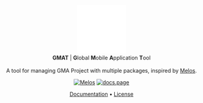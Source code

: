 <p align="center">
    <img src="assets/koyal_icon.svg" alt="Melos" width="128px" height="128px" />
    <br /><span><b>GMAT</b> | <b>G</b>lobal <b>M</b>obile <b>A</b>pplication <b>T</b>ool </span>
    <br /><br />
  <span>A tool for managing GMA Project with multiple packages, inspired by <a href="https://github.com/invertase/melos">Melos</a>.</span>
</p>

<p align="center">
  <a href="https://github.com/invertase/melos#readme-badge"><img src="https://img.shields.io/badge/maintened%20by-GMAT-brightgreen?style=flat-square" alt="Melos" /></a>
  <a href="https://docs.page"><img src="https://img.shields.io/badge/powered%20by-docs.page-34C4AC.svg?style=flat-square" alt="docs.page" /></a>
</p>


<p align="center">
  <a href="https://melos.invertase.dev">Documentation</a> &bull; 
  <a href="https://github.com/invertase/melos/blob/master/LICENSE">License</a>
</p>
